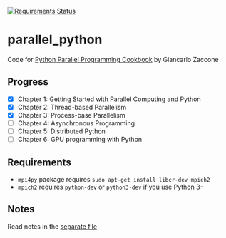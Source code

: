[![Requirements Status](https://requires.io/github/lancelote/parallel_python/requirements.svg?branch=master)](https://requires.io/github/lancelote/parallel_python/requirements/?branch=master)

# parallel_python

Code for [Python Parallel Programming Cookbook][1] by Giancarlo Zaccone

  [1]: http://www.amazon.com/Parallel-Programming-Cookbook-Giancarlo-Zaccone/dp/1785289586

## Progress

 - [x] Chapter 1: Getting Started with Parallel Computing and Python
 - [x] Chapter 2: Thread-based Parallelism
 - [x] Chapter 3: Process-base Parallelism
 - [ ] Chapter 4: Asynchronous Programming
 - [ ] Chapter 5: Distributed Python
 - [ ] Chapter 6: GPU programming with Python

## Requirements

 - `mpi4py` package requires `sudo apt-get install libcr-dev mpich2`
 - `mpich2` requires `python-dev` or `python3-dev` if you use Python 3+

## Notes

Read notes in the [separate file](NOTES.md)
